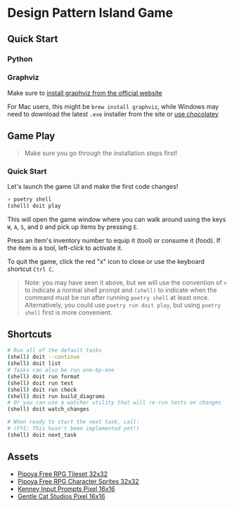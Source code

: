 # Design Pattern Island Game

## Quick Start

### Python

<!-- FIXME: Replace with pyinstaller-based binary -->

### Graphviz

Make sure to [install graphviz from the official website](https://www.graphviz.org/download/)

For Mac users, this might be `brew install graphviz`, while Windows may need to download the latest `.exe` installer from the site or [use chocolatey](https://community.chocolatey.org/packages/graphviz)

## Game Play

> Make sure you go through the installation steps first!

### Quick Start

Let's launch the game UI and make the first code changes!

```sh
> poetry shell
(shell) doit play
````

This will open the game window where you can walk around using the keys `W`, `A`, `S`, and `D` and pick up items by pressing `E`.

Press an item's inventory number to equip it (tool) or consume it (food). If the item is a tool, left-click to activate it.

To quit the game, click the red "x" icon to close or use the keyboard shortcut `Ctrl C`.

> Note: you may have seen it above, but we will use the convention of `>` to indicate a normal shell prompt and `(shell)` to indicate when the command must be run after running `poetry shell` at least once. Alternatively, you could use `poetry run doit play`, but using `poetry shell` first is more convenient.

## Shortcuts

```sh
# Run all of the default tasks
(shell) doit --continue
(shell) doit list
# Tasks can also be run one-by-one
(shell) doit run format
(shell) doit run test
(shell) doit run check
(shell) doit run build_diagrams
# Or you can use a watcher utility that will re-run tests on changes
(shell) doit watch_changes

# When ready to start the next task, call:
# (FYI: This hasn't been implemented yet!)
(shell) doit next_task
```

## Assets

* [Pipoya Free RPG Tileset 32x32](https://pipoya.itch.io/pipoya-rpg-tileset-32x32)
* [Pipoya Free RPG Character Sprites 32x32](https://pipoya.itch.io/pipoya-free-rpg-character-sprites-32x32)
* [Kenney Input Prompts Pixel 16x16](https://kenney.nl/assets/input-prompts-pixel-16)
* [Gentle Cat Studios Pixel 16x16](https://gentlecatstudio.itch.io/rpg-items)
